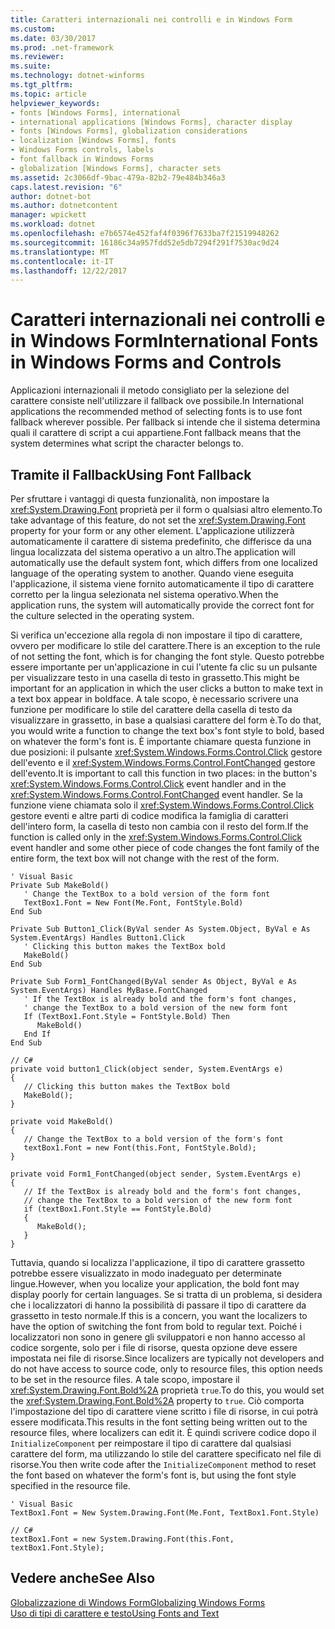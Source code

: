 ```yaml
---
title: Caratteri internazionali nei controlli e in Windows Form
ms.custom: 
ms.date: 03/30/2017
ms.prod: .net-framework
ms.reviewer: 
ms.suite: 
ms.technology: dotnet-winforms
ms.tgt_pltfrm: 
ms.topic: article
helpviewer_keywords:
- fonts [Windows Forms], international
- international applications [Windows Forms], character display
- fonts [Windows Forms], globalization considerations
- localization [Windows Forms], fonts
- Windows Forms controls, labels
- font fallback in Windows Forms
- globalization [Windows Forms], character sets
ms.assetid: 2c3066df-9bac-479a-82b2-79e484b346a3
caps.latest.revision: "6"
author: dotnet-bot
ms.author: dotnetcontent
manager: wpickett
ms.workload: dotnet
ms.openlocfilehash: e7b6574e452faf4f0396f7633ba7f21519948262
ms.sourcegitcommit: 16186c34a957fdd52e5db7294f291f7530ac9d24
ms.translationtype: MT
ms.contentlocale: it-IT
ms.lasthandoff: 12/22/2017
---
```

# <a name="international-fonts-in-windows-forms-and-controls"></a><span data-ttu-id="16946-102">Caratteri internazionali nei controlli e in Windows Form</span><span class="sxs-lookup"><span data-stu-id="16946-102">International Fonts in Windows Forms and Controls</span></span>
<span data-ttu-id="16946-103">Applicazioni internazionali il metodo consigliato per la selezione del carattere consiste nell'utilizzare il fallback ove possibile.</span><span class="sxs-lookup"><span data-stu-id="16946-103">In International applications the recommended method of selecting fonts is to use font fallback wherever possible.</span></span> <span data-ttu-id="16946-104">Per fallback si intende che il sistema determina quali il carattere di script a cui appartiene.</span><span class="sxs-lookup"><span data-stu-id="16946-104">Font fallback means that the system determines what script the character belongs to.</span></span>  
  
## <a name="using-font-fallback"></a><span data-ttu-id="16946-105">Tramite il Fallback</span><span class="sxs-lookup"><span data-stu-id="16946-105">Using Font Fallback</span></span>  
 <span data-ttu-id="16946-106">Per sfruttare i vantaggi di questa funzionalità, non impostare la <xref:System.Drawing.Font> proprietà per il form o qualsiasi altro elemento.</span><span class="sxs-lookup"><span data-stu-id="16946-106">To take advantage of this feature, do not set the <xref:System.Drawing.Font> property for your form or any other element.</span></span> <span data-ttu-id="16946-107">L'applicazione utilizzerà automaticamente il carattere di sistema predefinito, che differisce da una lingua localizzata del sistema operativo a un altro.</span><span class="sxs-lookup"><span data-stu-id="16946-107">The application will automatically use the default system font, which differs from one localized language of the operating system to another.</span></span> <span data-ttu-id="16946-108">Quando viene eseguita l'applicazione, il sistema viene fornito automaticamente il tipo di carattere corretto per la lingua selezionata nel sistema operativo.</span><span class="sxs-lookup"><span data-stu-id="16946-108">When the application runs, the system will automatically provide the correct font for the culture selected in the operating system.</span></span>  
  
 <span data-ttu-id="16946-109">Si verifica un'eccezione alla regola di non impostare il tipo di carattere, ovvero per modificare lo stile del carattere.</span><span class="sxs-lookup"><span data-stu-id="16946-109">There is an exception to the rule of not setting the font, which is for changing the font style.</span></span> <span data-ttu-id="16946-110">Questo potrebbe essere importante per un'applicazione in cui l'utente fa clic su un pulsante per visualizzare testo in una casella di testo in grassetto.</span><span class="sxs-lookup"><span data-stu-id="16946-110">This might be important for an application in which the user clicks a button to make text in a text box appear in boldface.</span></span> <span data-ttu-id="16946-111">A tale scopo, è necessario scrivere una funzione per modificare lo stile del carattere della casella di testo da visualizzare in grassetto, in base a qualsiasi carattere del form è.</span><span class="sxs-lookup"><span data-stu-id="16946-111">To do that, you would write a function to change the text box's font style to bold, based on whatever the form's font is.</span></span> <span data-ttu-id="16946-112">È importante chiamare questa funzione in due posizioni: il pulsante <xref:System.Windows.Forms.Control.Click> gestore dell'evento e il <xref:System.Windows.Forms.Control.FontChanged> gestore dell'evento.</span><span class="sxs-lookup"><span data-stu-id="16946-112">It is important to call this function in two places: in the button's <xref:System.Windows.Forms.Control.Click> event handler and in the <xref:System.Windows.Forms.Control.FontChanged> event handler.</span></span> <span data-ttu-id="16946-113">Se la funzione viene chiamata solo il <xref:System.Windows.Forms.Control.Click> gestore eventi e altre parti di codice modifica la famiglia di caratteri dell'intero form, la casella di testo non cambia con il resto del form.</span><span class="sxs-lookup"><span data-stu-id="16946-113">If the function is called only in the <xref:System.Windows.Forms.Control.Click> event handler and some other piece of code changes the font family of the entire form, the text box will not change with the rest of the form.</span></span>  
  
```  
' Visual Basic  
Private Sub MakeBold()  
   ' Change the TextBox to a bold version of the form font  
   TextBox1.Font = New Font(Me.Font, FontStyle.Bold)  
End Sub  
  
Private Sub Button1_Click(ByVal sender As System.Object, ByVal e As System.EventArgs) Handles Button1.Click  
   ' Clicking this button makes the TextBox bold  
   MakeBold()  
End Sub  
  
Private Sub Form1_FontChanged(ByVal sender As Object, ByVal e As System.EventArgs) Handles MyBase.FontChanged  
   ' If the TextBox is already bold and the form's font changes,  
   ' change the TextBox to a bold version of the new form font  
   If (TextBox1.Font.Style = FontStyle.Bold) Then  
      MakeBold()  
   End If  
End Sub  
  
// C#  
private void button1_Click(object sender, System.EventArgs e)  
{  
   // Clicking this button makes the TextBox bold  
   MakeBold();  
}  
  
private void MakeBold()   
{  
   // Change the TextBox to a bold version of the form's font  
   textBox1.Font = new Font(this.Font, FontStyle.Bold);  
}  
  
private void Form1_FontChanged(object sender, System.EventArgs e)  
{  
   // If the TextBox is already bold and the form's font changes,  
   // change the TextBox to a bold version of the new form font  
   if (textBox1.Font.Style == FontStyle.Bold)   
   {  
      MakeBold();  
   }  
}  
```  
  
 <span data-ttu-id="16946-114">Tuttavia, quando si localizza l'applicazione, il tipo di carattere grassetto potrebbe essere visualizzato in modo inadeguato per determinate lingue.</span><span class="sxs-lookup"><span data-stu-id="16946-114">However, when you localize your application, the bold font may display poorly for certain languages.</span></span> <span data-ttu-id="16946-115">Se si tratta di un problema, si desidera che i localizzatori di hanno la possibilità di passare il tipo di carattere da grassetto in testo normale.</span><span class="sxs-lookup"><span data-stu-id="16946-115">If this is a concern, you want the localizers to have the option of switching the font from bold to regular text.</span></span> <span data-ttu-id="16946-116">Poiché i localizzatori non sono in genere gli sviluppatori e non hanno accesso al codice sorgente, solo per i file di risorse, questa opzione deve essere impostata nei file di risorse.</span><span class="sxs-lookup"><span data-stu-id="16946-116">Since localizers are typically not developers and do not have access to source code, only to resource files, this option needs to be set in the resource files.</span></span> <span data-ttu-id="16946-117">A tale scopo, impostare il <xref:System.Drawing.Font.Bold%2A> proprietà `true`.</span><span class="sxs-lookup"><span data-stu-id="16946-117">To do this, you would set the <xref:System.Drawing.Font.Bold%2A> property to `true`.</span></span> <span data-ttu-id="16946-118">Ciò comporta l'impostazione del tipo di carattere viene scritto i file di risorse, in cui potrà essere modificata.</span><span class="sxs-lookup"><span data-stu-id="16946-118">This results in the font setting being written out to the resource files, where localizers can edit it.</span></span> <span data-ttu-id="16946-119">È quindi scrivere codice dopo il `InitializeComponent` per reimpostare il tipo di carattere dal qualsiasi carattere del form, ma utilizzando lo stile del carattere specificato nel file di risorse.</span><span class="sxs-lookup"><span data-stu-id="16946-119">You then write code after the `InitializeComponent` method to reset the font based on whatever the form's font is, but using the font style specified in the resource file.</span></span>  
  
```  
' Visual Basic  
TextBox1.Font = New System.Drawing.Font(Me.Font, TextBox1.Font.Style)  
  
// C#  
textBox1.Font = new System.Drawing.Font(this.Font, textBox1.Font.Style);  
```  
  
## <a name="see-also"></a><span data-ttu-id="16946-120">Vedere anche</span><span class="sxs-lookup"><span data-stu-id="16946-120">See Also</span></span>  
 [<span data-ttu-id="16946-121">Globalizzazione di Windows Form</span><span class="sxs-lookup"><span data-stu-id="16946-121">Globalizing Windows Forms</span></span>](../../../../docs/framework/winforms/advanced/globalizing-windows-forms.md)  
 [<span data-ttu-id="16946-122">Uso di tipi di carattere e testo</span><span class="sxs-lookup"><span data-stu-id="16946-122">Using Fonts and Text</span></span>](../../../../docs/framework/winforms/advanced/using-fonts-and-text.md)

